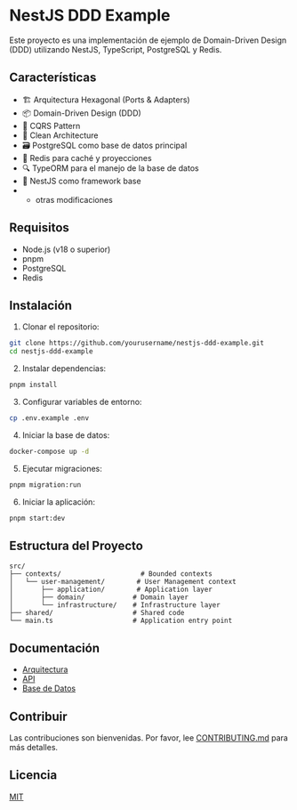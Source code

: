 # NestJS DDD Example

Este proyecto es una implementación de ejemplo de Domain-Driven Design (DDD) utilizando NestJS, TypeScript, PostgreSQL y Redis.

## Características

- 🏗️ Arquitectura Hexagonal (Ports & Adapters)
- 📦 Domain-Driven Design (DDD)
- 🔄 CQRS Pattern
- 🔐 Clean Architecture
- 🗃️ PostgreSQL como base de datos principal
- 📝 Redis para caché y proyecciones
- 🔍 TypeORM para el manejo de la base de datos
- 🚀 NestJS como framework base
- - otras modificaciones

## Requisitos

- Node.js (v18 o superior)
- pnpm
- PostgreSQL
- Redis

## Instalación

1. Clonar el repositorio:
```bash
git clone https://github.com/yourusername/nestjs-ddd-example.git
cd nestjs-ddd-example
```

2. Instalar dependencias:
```bash
pnpm install
```

3. Configurar variables de entorno:
```bash
cp .env.example .env
```

4. Iniciar la base de datos:
```bash
docker-compose up -d
```

5. Ejecutar migraciones:
```bash
pnpm migration:run
```

6. Iniciar la aplicación:
```bash
pnpm start:dev
```

## Estructura del Proyecto

```
src/
├── contexts/                    # Bounded contexts
│   └── user-management/        # User Management context
│       ├── application/        # Application layer
│       ├── domain/            # Domain layer
│       └── infrastructure/    # Infrastructure layer
├── shared/                    # Shared code
└── main.ts                    # Application entry point
```

## Documentación

- [Arquitectura](docs/architecture.md)
- [API](docs/api.md)
- [Base de Datos](docs/database.md)

## Contribuir

Las contribuciones son bienvenidas. Por favor, lee [CONTRIBUTING.md](CONTRIBUTING.md) para más detalles.

## Licencia

[MIT](LICENSE) 